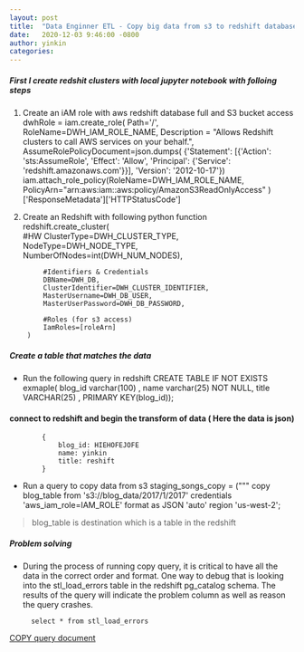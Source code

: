 ```yaml
---
layout: post
title:  "Data Enginner ETL - Copy big data from s3 to redshift database"
date:   2020-12-03 9:46:00 -0800
author: yinkin
categories: 
---
```

##### First I create redshit clusters with local jupyter notebook with folloing steps

1. Create an iAM role with aws redshift database full and S3 bucket access
        dwhRole = iam.create_role(
            Path='/',
            RoleName=DWH_IAM_ROLE_NAME,
            Description = "Allows Redshift clusters to call AWS services on your behalf.",
            AssumeRolePolicyDocument=json.dumps(
                {'Statement': [{'Action': 'sts:AssumeRole',
                'Effect': 'Allow',
                'Principal': {'Service': 'redshift.amazonaws.com'}}],
                'Version': '2012-10-17'})
        iam.attach_role_policy(RoleName=DWH_IAM_ROLE_NAME,
                       PolicyArn="arn:aws:iam::aws:policy/AmazonS3ReadOnlyAccess"
                      )['ResponseMetadata']['HTTPStatusCode']
2. Create an Redshift with following python function 
        redshift.create_cluster(        
            #HW
            ClusterType=DWH_CLUSTER_TYPE,
            NodeType=DWH_NODE_TYPE,
            NumberOfNodes=int(DWH_NUM_NODES),

            #Identifiers & Credentials
            DBName=DWH_DB,
            ClusterIdentifier=DWH_CLUSTER_IDENTIFIER,
            MasterUsername=DWH_DB_USER,
            MasterUserPassword=DWH_DB_PASSWORD,
            
            #Roles (for s3 access)
            IamRoles=[roleArn]  
        )

##### Create a table that matches the data

* Run the following query in redshift
    CREATE TABLE IF NOT EXISTS exmaple(
        blog_id varchar(100) , 
        name varchar(25) NOT NULL, 
        title VARCHAR(25) , 
        PRIMARY KEY(blog_id));

#### connect to redshift and begin the transform of data ( Here the data is json)
            {
                blog_id: HIEHOFEJOFE
                name: yinkin
                title: reshift
            }

* Run a query to copy data from s3
        staging_songs_copy = ("""
            copy blog_table from 's3://blog_data/2017/1/2017' 
            credentials 'aws_iam_role=IAM_ROLE'
            format as JSON 'auto'
            region 'us-west-2';

> blog_table is destination which is a table in the redshift

##### Problem solving

* During the process of running copy query, it is critical to have all the data in the correct order and format. One way to debug that is looking into the stl_load_errors table in the redshift pg_catalog schema. The results of the query will indicate the problem column as well as reason the query crashes.

        select * from stl_load_errors

[COPY query document](https://docs.aws.amazon.com/redshift/latest/dg/r_COPY.html)